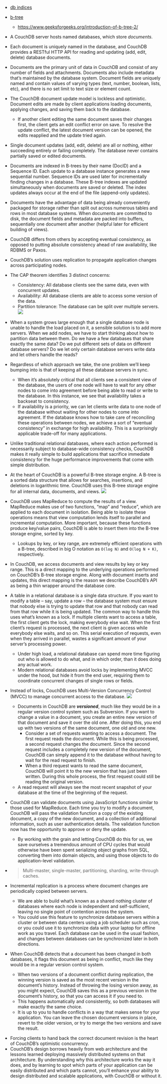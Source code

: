  - [db indices](https://blog.csdn.net/weiliangliang111/article/details/51333169)
 - [b-tree](https://www.crondose.com/2016/10/introduction-to-the-b-tree-data-structure/)
    - https://www.geeksforgeeks.org/introduction-of-b-tree-2/
- A CouchDB server hosts named databases, which store *documents*. 
- Each document is uniquely named in the database, and CouchDB provides a RESTful HTTP API for reading and updating (add, edit, delete) database documents.
- Documents are the primary unit of data in CouchDB and consist of any number of fields and attachments. Documents also include metadata that’s maintained by the database system. Document fields are uniquely named and contain values of varying types (text, number, boolean, lists, etc), and there is no set limit to text size or element count.
- The CouchDB document update model is lockless and optimistic. Document edits are made by client applications loading documents, applying changes, and saving them back to the database. 
    - If another client editing the same document saves their changes first, the client gets an edit conflict error on save. To resolve the update conflict, the latest document version can be opened, the edits reapplied and the update tried again.
- Single document updates (add, edit, delete) are all or nothing, either succeeding entirely or failing completely. The database never contains partially saved or edited documents.
- Documents are indexed in B-trees by their name (DocID) and a Sequence ID. Each update to a database instance generates a new sequential number. Sequence IDs are used later for incrementally finding changes in a database. These B-tree indexes are updated simultaneously when documents are saved or deleted. The index updates always occur at the end of the file (append-only updates).
- Documents have the advantage of data being already conveniently packaged for storage rather than split out across numerous tables and rows in most database systems. When documents are committed to disk, the document fields and metadata are packed into buffers, sequentially one document after another (helpful later for efficient building of views).

- CouchDB differs from others by accepting eventual consistency, as opposed to putting absolute consistency ahead of raw availability, like RDBMS or Paxos. 
- CouchDB’s solution uses replication to propagate application changes across participating nodes. 
- The CAP theorem identifies 3 distinct concerns:
    - Consistency: All database clients see the same data, even with concurrent updates.
    - Availability: All database clients are able to access some version of the data.
    - Partition tolerance: The database can be split over multiple servers.
    ![](http://docs.couchdb.org/en/stable/_images/intro-consistency-01.png)
- When a system grows large enough that a single database node is unable to handle the load placed on it, a sensible solution is to add more servers. When we add nodes, we have to start thinking about how to partition data between them. Do we have a few databases that share exactly the same data? Do we put different sets of data on different database servers? Do we let only certain database servers write data and let others handle the reads?
- Regardless of which approach we take, the one problem we’ll keep bumping into is that of keeping all these database servers in sync. 
    - When it’s absolutely critical that all clients see a consistent view of the database, the users of one node will have to wait for any other nodes to come into agreement before being able to read or write to the database. In this instance, we see that availability takes a backseat to consistency.
    - If availability is a priority, we can let clients write data to one node of the database without waiting for other nodes to come into agreement. If the database knows how to take care of reconciling these operations between nodes, we achieve a sort of “eventual consistency” in exchange for high availability. This is a surprisingly applicable trade-off for many applications.
- Unlike traditional relational databases, where each action performed is necessarily subject to database-wide consistency checks, CouchDB makes it really simple to build applications that sacrifice immediate consistency for the huge performance improvements that come with simple distribution.
- At the heart of CouchDB is a powerful B-tree storage engine. A B-tree is a sorted data structure that allows for searches, insertions, and deletions in logarithmic time. CouchDB uses this B-tree storage engine for all internal data, documents, and views.
    ![](http://docs.couchdb.org/en/stable/_images/intro-consistency-02.png)
- CouchDB uses MapReduce to compute the results of a view. MapReduce makes use of two functions, “map” and “reduce”, which are applied to each document in isolation. Being able to isolate these operations means that view computation lends itself to parallel and incremental computation. More important, because these functions produce key/value pairs, CouchDB is able to insert them into the B-tree storage engine, sorted by key. 
    - Lookups by key, or key range, are extremely efficient operations with a B-tree, described in big O notation as `O(log N)` and `O(log N + K)`, respectively.
- In CouchDB, we access documents and view results by key or key range. This is a direct mapping to the underlying operations performed on CouchDB’s B-tree storage engine. Along with document inserts and updates, this direct mapping is the reason we describe CouchDB’s API as being a thin wrapper around the database core.
- A table in a relational database is a single data structure. If you want to modify a table – say, update a row – the database system must ensure that nobody else is trying to update that row and that nobody can read from that row while it is being updated. The common way to handle this uses what’s known as a lock. If multiple clients want to access a table, the first client gets the lock, making everybody else wait. When the first client’s request is processed, the next client is given access while everybody else waits, and so on. This serial execution of requests, even when they arrived in parallel, wastes a significant amount of your server’s processing power. 
    - Under high load, a relational database can spend more time figuring out who is allowed to do what, and in which order, than it does doing any actual work.
    - Modern relational databases avoid locks by implementing MVCC under the hood, but hide it from the end user, requiring them to coordinate concurrent changes of single rows or fields.
- Instead of locks, CouchDB uses Multi-Version Concurrency Control (MVCC) to manage concurrent access to the database.
    ![](http://docs.couchdb.org/en/stable/_images/intro-consistency-03.png)
    - Documents in CouchDB are ***versioned***, much like they would be in a regular version control system such as Subversion. If you want to change a value in a document, you create an entire new version of that document and save it over the old one. After doing this, you end up with two versions of the same document, one old and one new.
        - Consider a set of requests wanting to access a document. The first request reads the document. While this is being processed, a second request changes the document. Since the second request includes a completely new version of the document, CouchDB can simply append it to the database without having to wait for the read request to finish.
        - When a third request wants to read the same document, CouchDB will point it to the new version that has just been written. During this whole process, the first request could still be reading the original version.
    - A read request will always see the most recent snapshot of your database at the time of the beginning of the request.
- CouchDB can validate documents using JavaScript functions similar to those used for MapReduce. Each time you try to modify a document, CouchDB will pass the validation function a copy of the existing document, a copy of the new document, and a collection of additional information, such as user authentication details. The validation function now has the opportunity to approve or deny the update.
    - By working with the grain and letting CouchDB do this for us, we save ourselves a tremendous amount of CPU cycles that would otherwise have been spent serializing object graphs from SQL, converting them into domain objects, and using those objects to do application-level validation.
- > Multi-master, single-master, partitioning, sharding, write-through caches.
- Incremental replication is a process where document changes are periodically copied between servers.
    - We are able to build what’s known as a shared nothing cluster of databases where each node is independent and self-sufficient, leaving no single point of contention across the system.
    - You could use this feature to synchronize database servers within a cluster or between data centers using a job scheduler such as cron, or you could use it to synchronize data with your laptop for offline work as you travel. Each database can be used in the usual fashion, and changes between databases can be synchronized later in both directions.
- When CouchDB detects that a document has been changed in both databases, it flags this document as being in conflict, much like they would be in a regular version control system.
    - When two versions of a document conflict during replication, the winning version is saved as the most recent version in the document’s history. Instead of throwing the losing version away, as you might expect, CouchDB saves this as a previous version in the document’s history, so that you can access it if you need to. 
    - This happens automatically and consistently, so both databases will make exactly the same choice.
    - It is up to you to handle conflicts in a way that makes sense for your application. You can leave the chosen document versions in place, revert to the older version, or try to merge the two versions and save the result.
<!-- - [Case study](http://docs.couchdb.org/en/stable/intro/consistency.html#case-study)
    - The first time we use this backup application, we feed our playlists to the application and initiate a backup. 
        - Each playlist is converted to a JSON object and handed to a CouchDB database. 
        - CouchDB hands back the document ID and revision of each playlist as it’s saved to the database.
    - After a few days, we find that our playlists have been updated and we want to back up our changes.
        - After we have fed our playlists to the backup application, it **fetches** the latest versions from CouchDB, along with the corresponding document revisions. 
        - When the application hands back the new playlist document, CouchDB requires that the document revision is included in the request.
        - CouchDB then makes sure that the document revision handed to it in the request matches the current revision held in the database. Because CouchDB updates the revision with every modification, if these two are out of sync it suggests that someone else has made changes to the document between the time we requested it from the database and the time we sent our updates. 
            - Making changes to a document after someone else has modified it without first inspecting those changes is usually a bad idea.
    - We have a laptop we want to keep synchronized with our desktop computer. With all our playlists on our desktop, the first step is to “restore from backup” onto our laptop. 
        - This is the first time we’ve done this, so afterward our laptop should hold an exact replica of our desktop playlist collection. -->
- Forcing clients to hand back the correct document revision is the heart of CouchDB’s optimistic concurrency.
- CouchDB’s design borrows heavily from web architecture and the lessons learned deploying massively distributed systems on that architecture. By understanding why this architecture works the way it does, and by learning to spot which parts of your application can be easily distributed and which parts cannot, you’ll enhance your ability to design distributed and scalable applications, with CouchDB or without it.